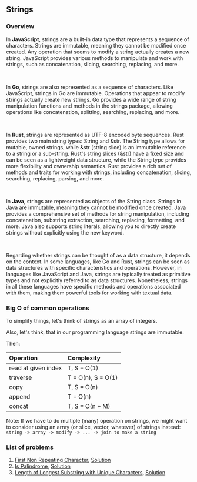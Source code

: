 ## Strings

### Overview

In **JavaScript**, strings are a built-in data type that represents a sequence of characters.
Strings are immutable, meaning they cannot be modified once created. Any operation that seems to modify a string actually creates a new string.
JavaScript provides various methods to manipulate and work with strings, such as concatenation, slicing, searching, replacing, and more.

<br>

In **Go**, strings are also represented as a sequence of characters.
Like JavaScript, strings in Go are immutable. Operations that appear to modify strings actually create new strings.
Go provides a wide range of string manipulation functions and methods in the strings package, allowing operations like concatenation, splitting, searching, replacing, and more.

<br>

In **Rust**, strings are represented as UTF-8 encoded byte sequences.
Rust provides two main string types: String and &str. The String type allows for mutable, owned strings, while &str (string slice) is an immutable reference to a string or a sub-string.
Rust's string slices (&str) have a fixed size and can be seen as a lightweight data structure, while the String type provides more flexibility and ownership semantics.
Rust provides a rich set of methods and traits for working with strings, including concatenation, slicing, searching, replacing, parsing, and more.

<br>

In **Java**, strings are represented as objects of the String class.
Strings in Java are immutable, meaning they cannot be modified once created.
Java provides a comprehensive set of methods for string manipulation, including concatenation, substring extraction, searching, replacing, formatting, and more.
Java also supports string literals, allowing you to directly create strings without explicitly using the new keyword.

<br>

Regarding whether strings can be thought of as a data structure, it depends on the context. In some languages, like Go and Rust, strings can be seen as data structures with specific characteristics and operations. However, in languages like JavaScript and Java, strings are typically treated as primitive types and not explicitly referred to as data structures. Nonetheless, strings in all these languages have specific methods and operations associated with them, making them powerful tools for working with textual data.

### Big O of common operations

To simplify things, let's think of strings as an array of integers.

Also, let's think, that in our programming language strings are immutable.

Then:

| Operation           | Complexity         |
| :------------------ | :----------------- |
| read at given index | T, S = O(1)        |
| traverse            | T = O(n), S = O(1) |
| copy                | T, S = O(n)        |
| append              | T = O(n)           |
| concat              | T, S = O(n + M)    |

Note: If we have to do multiple (many) operation on strings, we might want to consider using an array (or slice, vector, whatever) of strings instead: `string -> array -> modify -> ... -> join to make a string`

### List of problems

1. [First Non Repeating Character](01-first-not-repeating-char/question.md), [Solution](01-first-not-repeating-char/first-non-repeating.ts)
2. [Is Palindrome](02-is-palindrome/question.md), [Solution](02-is-palindrome/is-palindrome.ts)
3. [Length of Longest Substring with Unique Characters](03-longest-substring-with-unique-chars/question.md), [Solution](03-longest-substring-with-unique-chars/longest-substring-with-unique.ts)

